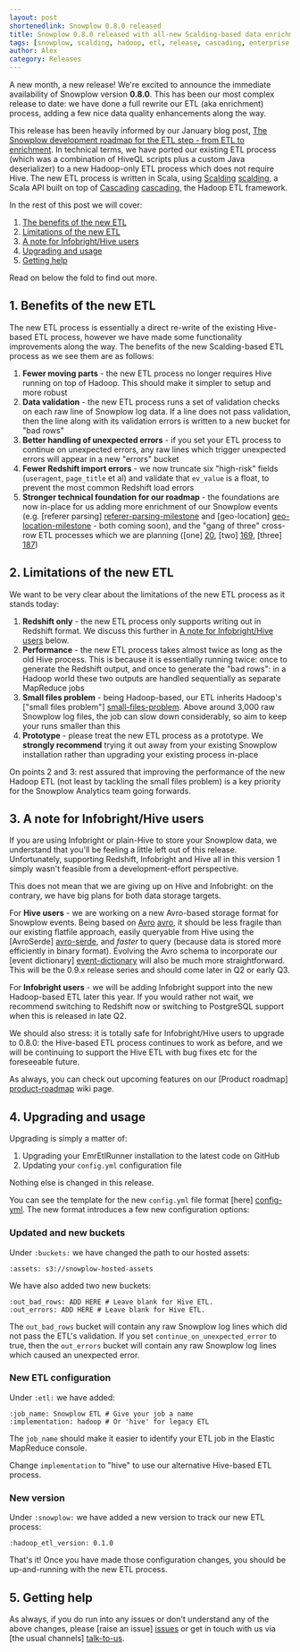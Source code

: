 ```yaml
---
layout: post
shortenedlink: Snowplow 0.8.0 released
title: Snowplow 0.8.0 released with all-new Scalding-based data enrichment
tags: [snowplow, scalding, hadoop, etl, release, cascading, enterprise data pipeline]
author: Alex
category: Releases
---
```


A new month, a new release! We're excited to announce the immediate availability of Snowplow version **0.8.0**. This has been our most complex release to date: we have done a full rewrite our ETL (aka enrichment) process, adding a few nice data quality enhancements along the way.

This release has been heavily informed by our January blog post, [The Snowplow development roadmap for the ETL step - from ETL to enrichment](/blog/2013/01/09/from-etl-to-enrichment/#scalding). In technical terms, we have ported our existing ETL process (which was a combination of HiveQL scripts plus a custom Java deserializer) to a new Hadoop-only ETL process which does not require Hive. The new ETL process is written in Scala, using [Scalding] [scalding], a Scala API built on top of [Cascading] [cascading], the Hadoop ETL framework.

In the rest of this post we will cover:

1. [The benefits of the new ETL](/blog/2013/04/03/snowplow-0.8.0-released-with-all-new-scalding-based-data-enrichment/#benefits)
2. [Limitations of the new ETL](/blog/2013/04/03/snowplow-0.8.0-released-with-all-new-scalding-based-data-enrichment/#limitations)
3. [A note for Infobright/Hive users](/blog/2013/04/03/snowplow-0.8.0-released-with-all-new-scalding-based-data-enrichment/#infobright-hive-note)
4. [Upgrading and usage](/blog/2013/04/03/snowplow-0.8.0-released-with-all-new-scalding-based-data-enrichment/#upgrading-usage)
5. [Getting help](/blog/2013/04/03/snowplow-0.8.0-released-with-all-new-scalding-based-data-enrichment/#help)

Read on below the fold to find out more.

<!--more-->

<h2><a name="benefits">1. Benefits of the new ETL</a></h2>

The new ETL process is essentially a direct re-write of the existing Hive-based ETL process, however we have made some functionality improvements along the way. The benefits of the new Scalding-based ETL process as we see them are as follows:

1. **Fewer moving parts** - the new ETL process no longer requires Hive running on top of Hadoop. This should make it simpler to setup and more robust
2. **Data validation** - the new ETL process runs a set of validation checks on each raw line of Snowplow log data. If a line does not pass validation, then the line along with its validation errors is written to a new bucket for "bad rows"
3. **Better handling of unexpected errors** - if you set your ETL process to continue on unexpected errors, any raw lines which trigger unexpected errors will appear in a new "errors" bucket
4. **Fewer Redshift import errors** - we now truncate six "high-risk" fields (`useragent`, `page_title` et al) and validate that `ev_value` is a float, to prevent the most common Redshift load errors
5. **Stronger technical foundation for our roadmap** - the foundations are now in-place for us adding more enrichment of our Snowplow events (e.g. [referer parsing] [referer-parsing-milestone] and [geo-location] [geo-location-milestone] - both coming soon), and the "gang of three" cross-row ETL processes which we are planning ([one] [20], [two] [169], [three] [187])

<h2><a name="limitations">2. Limitations of the new ETL</a></h2>

We want to be very clear about the limitations of the new ETL process as it stands today:

1. **Redshift only** - the new ETL process only supports writing out in Redshift format. We discuss this further in [A note for Infobright/Hive users](#infobright-hive-note) below.
2. **Performance** - the new ETL process takes almost twice as long as the old Hive process. This is because it is essentially running twice: once to generate the Redshift output, and once to generate the "bad rows": in a Hadoop world these two outputs are handled sequentially as separate MapReduce jobs
3. **Small files problem** - being Hadoop-based, our ETL inherits Hadoop's ["small files problem"] [small-files-problem]. Above around 3,000 raw Snowplow log files, the job can slow down considerably, so aim to keep your runs smaller than this
4. **Prototype** - please treat the new ETL process as a prototype. We **strongly recommend** trying it out away from your existing Snowplow installation rather than upgrading your existing process in-place

On points 2 and 3: rest assured that improving the performance of the new Hadoop ETL (not least by tackling the small files problem) is a key priority for the Snowplow Analytics team going forwards.

<h2><a name="upgrading-usage">3. A note for Infobright/Hive users</a></h2>

If you are using Infobright or plain-Hive to store your Snowplow data, we understand that you'll be feeling a little left out of this release. Unfortunately, supporting Redshift, Infobright and Hive all in this version 1 simply wasn't feasible from a development-effort perspective.

This does not mean that we are giving up on Hive and Infobright: on the contrary, we have big plans for both data storage targets. 

For **Hive users** - we are working on a new Avro-based storage format for Snowplow events. Being based on [Avro] [avro], it should be less fragile than our existing flatfile approach, easily queryable from Hive using the [AvroSerde] [avro-serde], and _faster_ to query (because data is stored more efficiently in binary format). Evolving the Avro schema to incorporate our [event dictionary] [event-dictionary] will also be much more straightforward. This will be the 0.9.x release series and should come later in Q2 or early Q3.

For **Infobright users** - we will be adding Infobright support into the new Hadoop-based ETL later this year. If you would rather not wait, we recommend switching to Redshift now or switching to PostgreSQL support when this is released in late Q2.

We should also stress: it is totally safe for Infobright/Hive users to upgrade to 0.8.0: the Hive-based ETL process continues to work as before, and we will be continuing to support the Hive ETL with bug fixes etc for the foreseeable future.

As always, you can check out upcoming features on our [Product roadmap] [product-roadmap] wiki page.

<h2><a name="limitations">4. Upgrading and usage</a></h2>

Upgrading is simply a matter of:

1. Upgrading your EmrEtlRunner installation to the latest code on GitHub
2. Updating your `config.yml` configuration file

Nothing else is changed in this release.

You can see the template for the new `config.yml` file format [here] [config-yml]. The new format introduces a few new configuration options:

### Updated and new buckets

Under `:buckets:` we have changed the path to our hosted assets:

    :assets: s3://snowplow-hosted-assets

We have also added two new buckets:

    :out_bad_rows: ADD HERE # Leave blank for Hive ETL.
    :out_errors: ADD HERE # Leave blank for Hive ETL.

The `out_bad_rows` bucket will contain any raw Snowplow log lines which did not pass the ETL's validation. If you set `continue_on_unexpected_error` to true, then the `out_errors` bucket will contain any raw Snowplow log lines which caused an unexpected error.

### New ETL configuration

Under `:etl:` we have added:

    :job_name: Snowplow ETL # Give your job a name
    :implementation: hadoop # Or 'hive' for legacy ETL

The `job_name` should make it easier to identify your ETL job in the Elastic MapReduce console.

Change `implementation` to "hive" to use our alternative Hive-based ETL process.

### New version

Under `:snowplow:` we have added a new version to track our new ETL process:

    :hadoop_etl_version: 0.1.0

That's it! Once you have made those configuration changes, you should be up-and-running with the new ETL process.

<h2><a name="help">5. Getting help</a></h2>

As always, if you do run into any issues or don't understand any of the above changes, please [raise an issue] [issues] or get in touch with us via [the usual channels] [talk-to-us].

[scalding]: https://github.com/twitter/scalding
[cascading]: http://www.cascading.org

[referer-parsing-milestone]: https://github.com/snowplow/snowplow/issues?milestone=16&state=open
[geo-location-milestone]: https://github.com/snowplow/snowplow/issues?milestone=17&state=open
[20]: https://github.com/snowplow/snowplow/issues/20 
[169]: https://github.com/snowplow/snowplow/issues/169
[187]: https://github.com/snowplow/snowplow/issues/187

[small-files-problem]: http://amilaparanawithana.blogspot.co.uk/2012/06/small-file-problem-in-hadoop.html

[avro]: http://avro.apache.org/
[avro-serde]: https://cwiki.apache.org/Hive/avroserde-working-with-avro-from-hive.html

[product-roadmap]: https://github.com/snowplow/snowplow/wiki/Product-roadmap

[config-yml]: https://github.com/snowplow/snowplow/blob/master/3-etl/emr-etl-runner/config/config.yml

[issues]: https://github.com/snowplow/snowplow/issues
[talk-to-us]: https://github.com/snowplow/snowplow/wiki/Talk-to-us
[event-dictionary]: /blog/2013/02/04/help-us-build-out-the-snowplow-event-model/
